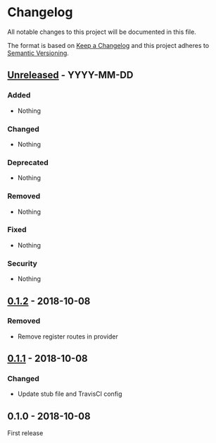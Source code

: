 # Changelog
All notable changes to this project will be documented in this file.

The format is based on [Keep a Changelog](http://keepachangelog.com/en/1.0.0/)
and this project adheres to [Semantic Versioning](http://semver.org/spec/v2.0.0.html).

## [Unreleased] - YYYY-MM-DD

### Added
- Nothing

### Changed
- Nothing

### Deprecated
- Nothing

### Removed
- Nothing

### Fixed
- Nothing

### Security
- Nothing



## [0.1.2] - 2018-10-08

### Removed
- Remove register routes in provider



## [0.1.1] - 2018-10-08

### Changed
- Update stub file and TravisCI config



## 0.1.0 - 2018-10-08

First release



[Unreleased]: https://github.com/oanhnn/laravel-handlers/compare/0.1.2...develop
[0.1.2]: https://github.com/oanhnn/laravel-handlers/compare/0.1.1...0.1.2
[0.1.1]: https://github.com/oanhnn/laravel-handlers/compare/0.1.0...0.1.1
